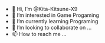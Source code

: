 - 👋 Hi, I’m @Kita-Kitsune-X9
- 👀 I’m interested in Game Progaming
- 🌱 I’m currently learning Programing
- 💞️ I’m looking to collaborate on ...
- 📫 How to reach me ...

<!---
Kita-Kitsune-X9/Kita-Kitsune-X9 is a ✨ special ✨ repository because its `README.md` (this file) appears on your GitHub profile.
You can click the Preview link to take a look at your changes.
--->

